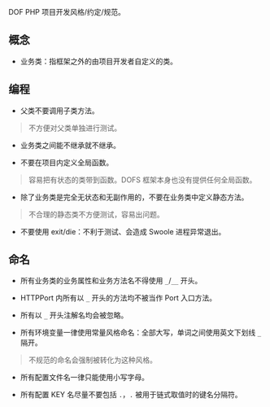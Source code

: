 DOF PHP 项目开发风格/约定/规范。

## 概念

- 业务类：指框架之外的由项目开发者自定义的类。

## 编程 

- 父类不要调用子类方法。

> 不方便对父类单独进行测试。

- 业务类之间能不继承就不继承。

- 不要在项目内定义全局函数。

> 容易把有状态的类带到函数。DOFS 框架本身也没有提供任何全局函数。

- 除了业务类是完全无状态和无副作用的，不要在业务类中定义静态方法。

> 不合理的静态类不方便测试，容易出问题。

- 不要使用 exit/die：不利于测试、会造成 Swoole 进程异常退出。

## 命名

- 所有业务类的业务属性和业务方法名不得使用 `_`/`__` 开头。

- HTTPPort 内所有以 `_` 开头的方法均不被当作 Port 入口方法。

- 所有以 `_` 开头注解名均会被忽略。

- 所有环境变量一律使用常量风格命名：全部大写，单词之间使用英文下划线 `_` 隔开。

> 不规范的命名会强制被转化为这种风格。

- 所有配置文件名一律只能使用小写字母。

- 所有配置 KEY 名尽量不要包括 `.`，`.` 被用于链式取值时的键名分隔符。

